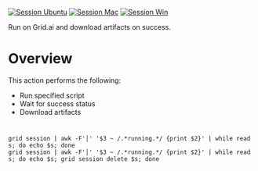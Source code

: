 [![Session Ubuntu](https://github.com/gridai-actions/gridai-session/actions/workflows/unittest-ubuntu.yml/badge.svg)](https://github.com/gridai-actions/gridai-session/actions/workflows/unittest-ubuntu.yml) 
[![Session Mac](https://github.com/gridai-actions/gridai-session/actions/workflows/unittest-mac.yml/badge.svg)](https://github.com/gridai-actions/gridai-session/actions/workflows/unittest-mac.yml) 
[![Session Win](https://github.com/gridai-actions/gridai-session/actions/workflows/unittest-win.yml/badge.svg)](https://github.com/gridai-actions/gridai-session/actions/workflows/unittest-win.yml)

Run on Grid.ai and download artifacts on success.  

# Overview

This action performs the following:
- Run specified script
- Wait for success status
- Download artifacts


#

```
grid session | awk -F'│' '$3 ~ /.*running.*/ {print $2}' | while read s; do echo $s; done
grid session | awk -F'│' '$3 ~ /.*running.*/ {print $2}' | while read s; do echo $s; grid session delete $s; done

```